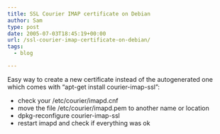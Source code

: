 ```yaml
---
title: SSL Courier IMAP certificate on Debian
author: Sam
type: post
date: 2005-07-03T18:45:19+00:00
url: /ssl-courier-imap-certificate-on-debian/
tags:
  - blog

---
```

Easy way to create a new certificate instead of the autogenerated one which comes with &#8220;apt-get install courier-imap-ssl&#8221;:

  * check your /etc/courier/imapd.cnf
  * move the file /etc/courier/imapd.pem to another name or location
  * dpkg-reconfigure courier-imap-ssl
  * restart imapd and check if everything was ok

